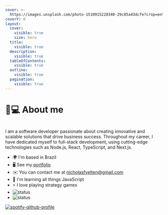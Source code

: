 ```yaml
---
cover: >-
  https://images.unsplash.com/photo-1510915228340-29c85a43dcfe?crop=entropy&cs=srgb&fm=jpg&ixid=M3wxOTcwMjR8MHwxfHNlYXJjaHwxfHxjb2RlcnxlbnwwfHx8fDE2OTYzMDM4NjV8MA&ixlib=rb-4.0.3&q=85
coverY: 0
layout:
  cover:
    visible: true
    size: hero
  title:
    visible: true
  description:
    visible: true
  tableOfContents:
    visible: true
  outline:
    visible: true
  pagination:
    visible: true
---
```


# 🧑💻 About me

<figure><img src="https://readme-typing-svg.herokuapp.com/?color=00bfbf&#x26;size=35&#x26;center=true&#x26;vCenter=true&#x26;width=1000&#x26;lines=Hi,+my+name+is+Nicholas" alt=""><figcaption></figcaption></figure>

I am a software developer passionate about creating innovative and scalable solutions that drive business success. Throughout my career, I have dedicated myself to full-stack development, using cutting-edge technologies such as Node.js, React, TypeScript, and Next.js.

* 🌍 I'm based in Brazil
* 🖥️ See my [portfolio](http://nfvelten-portfolio.vercel.app)
* ✉️ You can contact me at [nicholasfvelten@gmail.com](mailto:nicholasfvelten@gmail.com)
* 🧠 I'm learning all things JavaScript
* ⚡ I love playing strategy games
* ![status](https://badge.stateful.com/nfvelten/status.svg)
* ![status](https://badge.stateful.com/nfvelten/dnd.svg)

[![spotify-github-profile](https://spotify-github-profile.vercel.app/api/view?uid=12160258372\&cover\_image=true\&theme=natemoo-re\&show\_offline=false\&background\_color=121212\&bar\_color=53b14f\&bar\_color\_cover=false)](https://spotify-github-profile.vercel.app/api/view?uid=12160258372\&redirect=true)

<figure><img src="https://holopin.me/oxyli6z" alt=""><figcaption></figcaption></figure>
